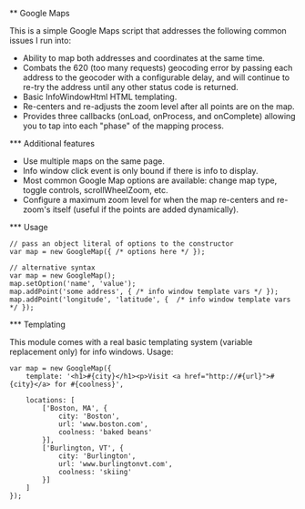 ** Google Maps

This is a simple Google Maps script that addresses the following common issues I run into:

- Ability to map both addresses and coordinates at the same time.
- Combats the 620 (too many requests) geocoding error by passing each address to the geocoder with a configurable delay, and will
continue to re-try the address until any other status code is returned.
- Basic InfoWindowHtml HTML templating.
- Re-centers and re-adjusts the zoom level after all points are on the map.
- Provides three callbacks (onLoad, onProcess, and onComplete) allowing you to tap into each "phase" of the mapping process.

*** Additional features

- Use multiple maps on the same page.
- Info window click event is only bound if there is info to display.
- Most common Google Map options are available: change map type, toggle controls, scrollWheelZoom, etc.
- Configure a maximum zoom level for when the map re-centers and re-zoom's itself (useful if the points are added dynamically).

*** Usage

	// pass an object literal of options to the constructor  
	var map = new GoogleMap({ /* options here */ });
	
	// alternative syntax
	var map = new GoogleMap();
	map.setOption('name', 'value');
	map.addPoint('some address', { /* info window template vars */ });
	map.addPoint('longitude', 'latitude', {  /* info window template vars */ });
	
*** Templating

This module comes with a real basic templating system (variable replacement only) for info windows.  Usage:

	var map = new GoogleMap({
		template: '<h1>#{city}</h1><p>Visit <a href="http://#{url}">#{city}</a> for #{coolness}',
		
		locations: [
			['Boston, MA', {
				city: 'Boston',
				url: 'www.boston.com',
				coolness: 'baked beans'
			}],
			['Burlington, VT', {
				city: 'Burlington',
				url: 'www.burlingtonvt.com',
				coolness: 'skiing'
			}]
		]
	});
